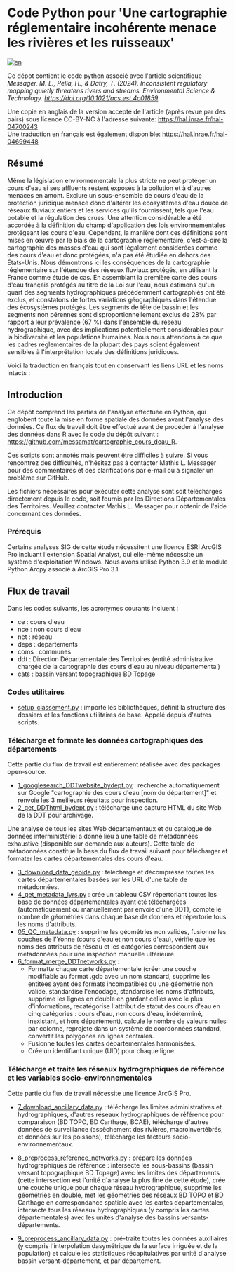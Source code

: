 # Code Python pour 'Une cartographie réglementaire incohérente menace les rivières et les ruisseaux'
[![en](https://img.shields.io/badge/lang-en-red.svg)](https://github.com/messamat/cartographie_cours_deau/blob/master/README.md)

Ce dépot contient le code python associé avec l'article scientifique _Messager, M. L., Pella, H., & Datry, T. (2024). 
Inconsistent regulatory mapping quietly threatens rivers and streams. Environmental Science & Technology. 
https://doi.org/10.1021/acs.est.4c01859_

Une copie en anglais de la version accepté de l'article (après revue par des pairs) sous licence CC-BY-NC
à l'adresse suivante: https://hal.inrae.fr/hal-04700243  
Une traduction en français est également disponible: https://hal.inrae.fr/hal-04699448

## Résumé
Même la législation environnementale la plus stricte ne peut protéger un cours d'eau si ses affluents restent 
exposés à la pollution et à d'autres menaces en amont. Exclure un sous-ensemble de cours d'eau de la protection
juridique menace donc d'altérer les écosystèmes d'eau douce de réseaux fluviaux entiers et les services qu'ils 
fournissent, tels que l'eau potable et la régulation des crues. Une attention considérable a été accordée à la 
définition du champ d'application des lois environnementales protégeant les cours d'eau. Cependant, la manière
dont ces définitions sont mises en œuvre par le biais de la cartographie réglementaire, c'est-à-dire la cartographie 
des masses d'eau qui sont légalement considérées comme des cours d'eau et donc protégées, n'a pas été étudiée 
en dehors des États-Unis. Nous démontrons ici les conséquences de la cartographie réglementaire sur l'étendue 
des réseaux fluviaux protégés, en utilisant la France comme étude de cas. En assemblant la première carte des 
cours d'eau français protégés au titre de la Loi sur l'eau, nous estimons qu'un quart des segments hydrographiques 
précédemment cartographiés ont été exclus, et constatons de fortes variations géographiques dans l'étendue des 
écosystèmes protégés. Les segments de tête de bassin et les segments non pérennes sont disproportionnellement 
exclus de 28% par rapport à leur prévalence (67 %) dans l'ensemble du réseau hydrographique, avec des implications
potentiellement considérables pour la biodiversité et les populations humaines. Nous nous attendons à ce que les 
cadres réglementaires de la plupart des pays soient également sensibles à l'interprétation locale des définitions 
juridiques. 

Voici la traduction en français tout en conservant les liens URL et les noms intacts :

## Introduction

Ce dépôt comprend les parties de l'analyse effectuée en Python, qui englobent toute la mise en forme spatiale 
des données avant l'analyse des données. Ce flux de travail doit être effectué avant de procéder à l'analyse 
des données dans R avec le code du dépôt suivant : https://github.com/messamat/cartographie_cours_deau_R.  

Ces scripts sont annotés mais peuvent être difficiles à suivre. Si vous rencontrez des difficultés, 
n'hésitez pas à contacter Mathis L. Messager pour des commentaires et des clarifications par e-mail
ou à signaler un problème sur GitHub.

Les fichiers nécessaires pour exécuter cette analyse sont soit téléchargés directement depuis le code, 
soit fournis par les Directions Départementales des Territoires. Veuillez contacter Mathis L. Messager 
pour obtenir de l'aide concernant ces données. 

### Prérequis
Certains analyses SIG de cette étude nécessitent une licence ESRI ArcGIS Pro incluant l'extension 
Spatial Analyst, qui elle-même nécessite un système d'exploitation Windows. Nous avons utilisé Python 3.9 et
le module Python Arcpy associé à ArcGIS Pro 3.1.

## Flux de travail
Dans les codes suivants, les acronymes courants incluent :
- ce : cours d'eau
- nce : non cours d'eau
- net : réseau
- deps : départements
- coms : communes
- ddt : Direction Départementale des Territoires (entité administrative chargée de la cartographie des cours d'eau au niveau départemental)
- cats : bassin versant topographique BD Topage

### Codes utilitaires
- [setup_classement.py](https://github.com/messamat/cartographie_cours_deau/blob/master/setup_classement.py) : 
importe les bibliothèques, définit la structure des dossiers et les fonctions utilitaires de base. Appelé depuis d'autres scripts.

### Télécharge et formate les données cartographiques des départements
Cette partie du flux de travail est entièrement réalisée avec des packages open-source.
- [1_googlesearch_DDTwebsite_bydept.py](https://github.com/messamat/cartographie_cours_deau/blob/master/1_googlesearch_DDTwebsite_bydept.py) : 
recherche automatiquement sur Google "cartographie des cours d'eau [nom du département]" et renvoie les 3 meilleurs résultats pour inspection.
- [2_get_DDThtml_bydept.py](https://github.com/messamat/cartographie_cours_deau/blob/master/2_get_DDThtml_bydept.py) : 
télécharge une capture HTML du site Web de la DDT pour archivage.

Une analyse de tous les sites Web départementaux et du catalogue de données interministériel a donné lieu 
à une table de métadonnées exhaustive (disponible sur demande aux auteurs). Cette table de métadonnées constitue 
la base du flux de travail suivant pour télécharger et formater les cartes départementales des cours d'eau.

- [3_download_data_geoide.py](https://github.com/messamat/cartographie_cours_deau/blob/master/3_download_data_geoide.py) : 
télécharge et décompresse toutes les cartes départementales basées sur les URL d'une table de métadonnées.
- [4_get_metadata_lyrs.py](https://github.com/messamat/cartographie_cours_deau/blob/master/4_get_metadata_lyrs.py) : 
crée un tableau CSV répertoriant toutes les base de données départementales ayant été téléchargées (automatiquement ou manuellement par envoie d'une DDT),
compte le nombre de géométries dans chaque base de données et répertorie tous les noms d'attributs.
- [05_QC_metadata.py](https://github.com/messamat/cartographie_cours_deau/blob/master/5_QC_metadata.py) : 
supprime les géométries non valides, fusionne les couches de l'Yonne (cours d'eau et non cours d'eau),
vérifie que les noms des attributs de réseau et les catégories correspondent aux métadonnées pour une inspection manuelle ultérieure.
- [6_format_merge_DDTnetworks.py](https://github.com/messamat/cartographie_cours_deau/blob/master/6_format_merge_DDTnetworks.py) :
  - Formatte chaque carte départementale (créer une couche modifiable au format .gdb avec un nom standard,
    supprime les entitées ayant des formats incompatibles ou une géométrie non valide, standardise l'encodage,
    standardise les noms d'attributs, supprime les lignes en double en gardant celles avec le plus d'informations,
    recatégorise l'attribut de statut des cours d'eau en cinq catégories : cours d'eau, non cours d'eau, indéterminé,
    inexistant, et hors département), calcule le nombre de valeurs nulles par colonne, reprojete dans un système de
    coordonnées standard, convertit les polygones en lignes centrales.
  - Fusionne toutes les cartes départementales harmonisées.
  - Crée un identifiant unique (UID) pour chaque ligne.

### Télécharge et traite les réseaux hydrographiques de référence et les variables socio-environnementales
Cette partie du flux de travail nécessite une licence ArcGIS Pro.

- [7_download_ancillary_data.py](https://github.com/messamat/cartographie_cours_deau/blob/master/7_download_ancillary_data.py) : 
télécharge les limites administratives et hydrographiques, d'autres réseaux hydrographiques de référence pour comparaison (BD TOPO, BD Carthage, BCAE),
télécharge d'autres données de surveillance (assèchement des rivières, macroinvertébrés, et données sur les poissons),
 télécharge les facteurs socio-environnementaux.
- [8_preprocess_reference_networks.py](https://github.com/messamat/cartographie_cours_deau/blob/master/8_preprocess_reference_networks.py) : 
prépare les données hydrographiques de référence : intersecte les sous-bassins (bassin versant topographique BD Topage) avec les limites des départements
(cette intersection est l'unité d'analyse la plus fine de cette étude), crée une couche unique pour chaque réseau hydrographique,
supprime les géométries en double, met les géométries des réseaux BD TOPO et BD Carthage en correspondance spatiale avec les cartes départementales,
 intersecte tous les réseaux hydrographiques (y compris les cartes départementales) avec les unités d'analyse des bassins versants-départements.

- [9_preprocess_ancillary_data.py](https://github.com/messamat/cartographie_cours_deau/blob/master/9_preprocess_ancillary_data.py) : 
pré-traite toutes les données auxiliaires (y compris l'interpolation dasymétrique de la surface irriguée et de la population)
et calcule les statistiques récapitulatives par unité d'analyse bassin versant-département, et par département.
